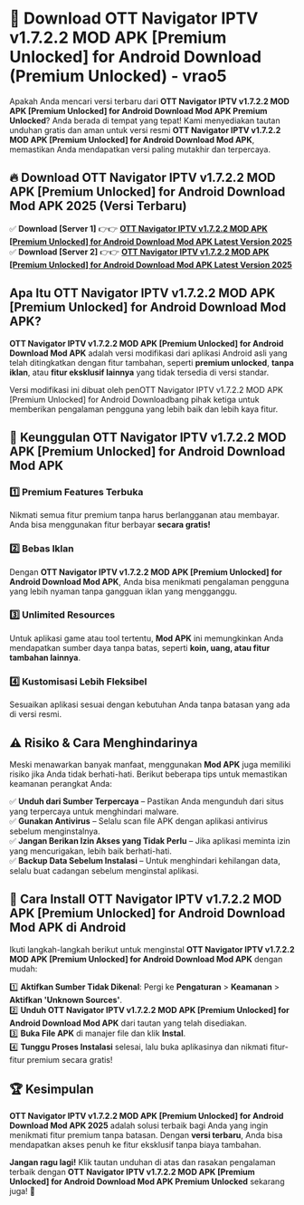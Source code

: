 # 🎯 Download OTT Navigator IPTV v1.7.2.2 MOD APK [Premium Unlocked] for Android Download (Premium Unlocked) -  vrao5

Apakah Anda mencari versi terbaru dari **OTT Navigator IPTV v1.7.2.2 MOD APK [Premium Unlocked] for Android Download Mod APK Premium Unlocked**? Anda berada di tempat yang tepat! Kami menyediakan tautan unduhan gratis dan aman untuk versi resmi **OTT Navigator IPTV v1.7.2.2 MOD APK [Premium Unlocked] for Android Download Mod APK**, memastikan Anda mendapatkan versi paling mutakhir dan terpercaya.

## 🔥 Download OTT Navigator IPTV v1.7.2.2 MOD APK [Premium Unlocked] for Android Download Mod APK 2025 (Versi Terbaru)

✅ **Download [Server 1]** 👉👉 [**OTT Navigator IPTV v1.7.2.2 MOD APK [Premium Unlocked] for Android Download Mod APK Latest Version 2025**](https://momento.my/?title=OTT_Navigator_IPTV_v1.7.2.2_MOD_APK_[Premium_Unlocked]_for_Android_Download)  
✅ **Download [Server 2]** 👉👉 [**OTT Navigator IPTV v1.7.2.2 MOD APK [Premium Unlocked] for Android Download Mod APK Latest Version 2025**](https://momento.my/?title=OTT_Navigator_IPTV_v1.7.2.2_MOD_APK_[Premium_Unlocked]_for_Android_Download)  

## Apa Itu OTT Navigator IPTV v1.7.2.2 MOD APK [Premium Unlocked] for Android Download Mod APK?

**OTT Navigator IPTV v1.7.2.2 MOD APK [Premium Unlocked] for Android Download Mod APK** adalah versi modifikasi dari aplikasi Android asli yang telah ditingkatkan dengan fitur tambahan, seperti **premium unlocked**, **tanpa iklan**, atau **fitur eksklusif lainnya** yang tidak tersedia di versi standar.

Versi modifikasi ini dibuat oleh penOTT Navigator IPTV v1.7.2.2 MOD APK [Premium Unlocked] for Android Downloadbang pihak ketiga untuk memberikan pengalaman pengguna yang lebih baik dan lebih kaya fitur.

## 🎯 Keunggulan OTT Navigator IPTV v1.7.2.2 MOD APK [Premium Unlocked] for Android Download Mod APK

### 1️⃣ Premium Features Terbuka
Nikmati semua fitur premium tanpa harus berlangganan atau membayar. Anda bisa menggunakan fitur berbayar **secara gratis!**

### 2️⃣ Bebas Iklan
Dengan **OTT Navigator IPTV v1.7.2.2 MOD APK [Premium Unlocked] for Android Download Mod APK**, Anda bisa menikmati pengalaman pengguna yang lebih nyaman tanpa gangguan iklan yang mengganggu.

### 3️⃣ Unlimited Resources
Untuk aplikasi game atau tool tertentu, **Mod APK** ini memungkinkan Anda mendapatkan sumber daya tanpa batas, seperti **koin, uang, atau fitur tambahan lainnya**.

### 4️⃣ Kustomisasi Lebih Fleksibel
Sesuaikan aplikasi sesuai dengan kebutuhan Anda tanpa batasan yang ada di versi resmi.

## ⚠️ Risiko & Cara Menghindarinya

Meski menawarkan banyak manfaat, menggunakan **Mod APK** juga memiliki risiko jika Anda tidak berhati-hati. Berikut beberapa tips untuk memastikan keamanan perangkat Anda:

✅ **Unduh dari Sumber Terpercaya** – Pastikan Anda mengunduh dari situs yang terpercaya untuk menghindari malware.  
✅ **Gunakan Antivirus** – Selalu scan file APK dengan aplikasi antivirus sebelum menginstalnya.  
✅ **Jangan Berikan Izin Akses yang Tidak Perlu** – Jika aplikasi meminta izin yang mencurigakan, lebih baik berhati-hati.  
✅ **Backup Data Sebelum Instalasi** – Untuk menghindari kehilangan data, selalu buat cadangan sebelum menginstal aplikasi.

## 📌 Cara Install OTT Navigator IPTV v1.7.2.2 MOD APK [Premium Unlocked] for Android Download Mod APK di Android

Ikuti langkah-langkah berikut untuk menginstal **OTT Navigator IPTV v1.7.2.2 MOD APK [Premium Unlocked] for Android Download Mod APK** dengan mudah:

1️⃣ **Aktifkan Sumber Tidak Dikenal**: Pergi ke **Pengaturan** > **Keamanan** > **Aktifkan 'Unknown Sources'**.  
2️⃣ **Unduh OTT Navigator IPTV v1.7.2.2 MOD APK [Premium Unlocked] for Android Download Mod APK** dari tautan yang telah disediakan.  
3️⃣ **Buka File APK** di manajer file dan klik **Instal**.  
4️⃣ **Tunggu Proses Instalasi** selesai, lalu buka aplikasinya dan nikmati fitur-fitur premium secara gratis!

## 🏆 Kesimpulan

**OTT Navigator IPTV v1.7.2.2 MOD APK [Premium Unlocked] for Android Download Mod APK 2025** adalah solusi terbaik bagi Anda yang ingin menikmati fitur premium tanpa batasan. Dengan **versi terbaru**, Anda bisa mendapatkan akses penuh ke fitur eksklusif tanpa biaya tambahan.

**Jangan ragu lagi!** Klik tautan unduhan di atas dan rasakan pengalaman terbaik dengan **OTT Navigator IPTV v1.7.2.2 MOD APK [Premium Unlocked] for Android Download Mod APK Premium Unlocked** sekarang juga! 🚀

